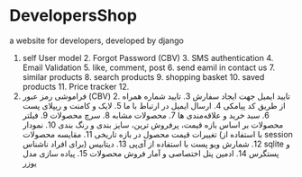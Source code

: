 # DevelopersShop

a website for developers, developed by django <br>
1. self User model 2. Forgot Password (CBV) 3. SMS authentication 4. Email Validation 5. like, comment, post  6. send eamil in contact us 7. similar products 8. search products 9. shopping basket 10. saved products 11. Price tracker 12. 
1. فراموشی رمز عبور (CBV) 2. تایید ایمیل جهت ایجاد سفارش 3. تایید شماره همراه از طریق کد پیامکی 4. ارسال ایمیل در ارتباط با ما 5. لایک و کامنت و ریپلای پست 6. سبد خرید و علاقه‌مندی ها 7. محصولات مشابه 8. سرچ محصولات 9. فیلتر محصولات بر اساس بازه قیمت، پرفروش ترین، سایز بندی و رنگ بندی 10. نمودار تغییرات قیمت محصول در بازه تاریخی 11. مقایسه محصولات (با استفاده از session برای افراد ناشناس) 12. شمارش ویو پست با استفاده از آی‌پی 13. دیتابیس sqlite و پستگرس 14. ادمین پنل اختصاصی و آمار فروش محصولات 15. پیاده سازی مدل یوزر
